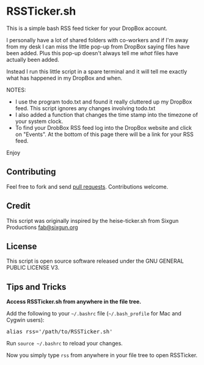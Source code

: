 RSSTicker.sh
==============

This is a simple bash RSS feed ticker for your DropBox account. 

I personally have a lot of shared folders with co-workers and if I'm away from my desk I can miss the little pop-up from DropBox saying files have been added. Plus this pop-up doesn't always tell me *what* files have actually been added. 

Instead I run this little script in a spare terminal and it will tell me exactly what has happened in my DropBox and when.

NOTES:
* I use the program todo.txt and found it really cluttered up my DropBox feed. This script ignores any changes involving todo.txt
* I also added a function that changes the time stamp into the timezone of your system clock.
* To find your DrobBox RSS feed log into the DropBox website and click on "Events". At the bottom of this page there will be a link for your RSS feed.

Enjoy

Contributing
------------

Feel free to fork and send [pull requests](http://help.github.com/fork-a-repo/).  Contributions welcome.

Credit
------------

This script was originally inspired by the heise-ticker.sh from Sixgun Productions <fab@sixgun.org>

License
-------

This script is open source software released under the GNU GENERAL PUBLIC LICENSE V3.

Tips and Tricks
------------

**Access RSSTicker.sh from anywhere in the file tree.**

Add the following to your `~/.bashrc` file (`~/.bash_profile` for Mac and Cygwin users):

<pre>
alias rss='/path/to/RSSTicker.sh'
</pre>

Run `source ~/.bashrc` to reload your changes.

Now you simply type `rss` from anywhere in your file tree to open RSSTicker.